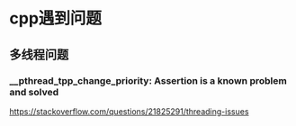 # cpp遇到问题

## 多线程问题

### **__pthread_tpp_change_priority: Assertion** is a known problem and solved

https://stackoverflow.com/questions/21825291/threading-issues

